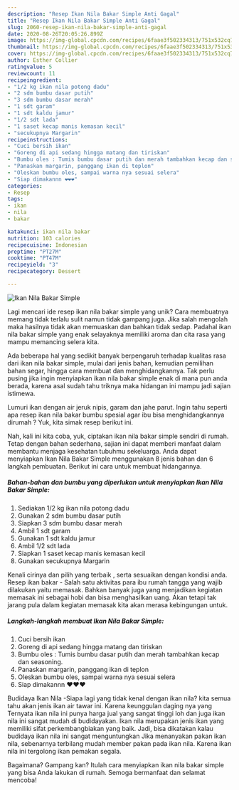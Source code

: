 ```yaml
---
description: "Resep Ikan Nila Bakar Simple Anti Gagal"
title: "Resep Ikan Nila Bakar Simple Anti Gagal"
slug: 2060-resep-ikan-nila-bakar-simple-anti-gagal
date: 2020-08-26T20:05:26.899Z
image: https://img-global.cpcdn.com/recipes/6faae3f502334313/751x532cq70/ikan-nila-bakar-simple-foto-resep-utama.jpg
thumbnail: https://img-global.cpcdn.com/recipes/6faae3f502334313/751x532cq70/ikan-nila-bakar-simple-foto-resep-utama.jpg
cover: https://img-global.cpcdn.com/recipes/6faae3f502334313/751x532cq70/ikan-nila-bakar-simple-foto-resep-utama.jpg
author: Esther Collier
ratingvalue: 5
reviewcount: 11
recipeingredient:
- "1/2 kg ikan nila potong dadu"
- "2 sdm bumbu dasar putih"
- "3 sdm bumbu dasar merah"
- "1 sdt garam"
- "1 sdt kaldu jamur"
- "1/2 sdt lada"
- "1 saset kecap manis kemasan kecil"
- "secukupnya Margarin"
recipeinstructions:
- "Cuci bersih ikan"
- "Goreng di api sedang hingga matang dan tiriskan"
- "Bumbu oles : Tumis bumbu dasar putih dan merah tambahkan kecap dan seasoning."
- "Panaskan margarin, panggang ikan di teplon"
- "Oleskan bumbu oles, sampai warna nya sesuai selera"
- "Siap dimakannn ❤️❤️❤️"
categories:
- Resep
tags:
- ikan
- nila
- bakar

katakunci: ikan nila bakar 
nutrition: 103 calories
recipecuisine: Indonesian
preptime: "PT27M"
cooktime: "PT47M"
recipeyield: "3"
recipecategory: Dessert

---
```



![Ikan Nila Bakar Simple](https://img-global.cpcdn.com/recipes/6faae3f502334313/751x532cq70/ikan-nila-bakar-simple-foto-resep-utama.jpg)

Lagi mencari ide resep ikan nila bakar simple yang unik? Cara membuatnya memang tidak terlalu sulit namun tidak gampang juga. Jika salah mengolah maka hasilnya tidak akan memuaskan dan bahkan tidak sedap. Padahal ikan nila bakar simple yang enak selayaknya memiliki aroma dan cita rasa yang mampu memancing selera kita.

Ada beberapa hal yang sedikit banyak berpengaruh terhadap kualitas rasa dari ikan nila bakar simple, mulai dari jenis bahan, kemudian pemilihan bahan segar, hingga cara membuat dan menghidangkannya. Tak perlu pusing jika ingin menyiapkan ikan nila bakar simple enak di mana pun anda berada, karena asal sudah tahu triknya maka hidangan ini mampu jadi sajian istimewa.

Lumuri ikan dengan air jeruk nipis, garam dan jahe parut. Ingin tahu seperti apa resep ikan nila bakar bumbu spesial agar ibu bisa menghidangkannya dirumah ? Yuk, kita simak resep berikut ini.


Nah, kali ini kita coba, yuk, ciptakan ikan nila bakar simple sendiri di rumah. Tetap dengan bahan sederhana, sajian ini dapat memberi manfaat dalam membantu menjaga kesehatan tubuhmu sekeluarga. Anda dapat menyiapkan Ikan Nila Bakar Simple menggunakan 8 jenis bahan dan 6 langkah pembuatan. Berikut ini cara untuk membuat hidangannya.

<!--inarticleads1-->

##### Bahan-bahan dan bumbu yang diperlukan untuk menyiapkan Ikan Nila Bakar Simple:

1. Sediakan 1/2 kg ikan nila potong dadu
1. Gunakan 2 sdm bumbu dasar putih
1. Siapkan 3 sdm bumbu dasar merah
1. Ambil 1 sdt garam
1. Gunakan 1 sdt kaldu jamur
1. Ambil 1/2 sdt lada
1. Siapkan 1 saset kecap manis kemasan kecil
1. Gunakan secukupnya Margarin


Kenali cirinya dan pilih yang terbaik , serta sesuaikan dengan kondisi anda. Resep ikan bakar - Salah satu aktivitas para ibu rumah tangga yang wajib dilakukan yaitu memasak. Bahkan banyak juga yang menjadikan kegiatan memasak ini sebagai hobi dan bisa menghasilkan uang. Akan tetapi tak jarang pula dalam kegiatan memasak kita akan merasa kebingungan untuk. 

<!--inarticleads2-->

##### Langkah-langkah membuat Ikan Nila Bakar Simple:

1. Cuci bersih ikan
1. Goreng di api sedang hingga matang dan tiriskan
1. Bumbu oles : Tumis bumbu dasar putih dan merah tambahkan kecap dan seasoning.
1. Panaskan margarin, panggang ikan di teplon
1. Oleskan bumbu oles, sampai warna nya sesuai selera
1. Siap dimakannn ❤️❤️❤️


Budidaya Ikan Nila -Siapa lagi yang tidak kenal dengan ikan nila? kita semua tahu akan jenis ikan air tawar ini. Karena keunggulan daging nya yang Ternyata ikan nila ini punya harga jual yang sangat tinggi loh dan juga ikan nila ini sangat mudah di budidayakan. Ikan nila merupakan jenis ikan yang memiliki sifat perkembangbiakan yang baik. Jadi, bisa dikatakan kalau budidaya ikan nila ini sangat menguntungkan Jika menanyakan pakan ikan nila, sebenarnya terbilang mudah member pakan pada ikan nila. Karena ikan nila ini tergolong ikan pemakan segala. 

Bagaimana? Gampang kan? Itulah cara menyiapkan ikan nila bakar simple yang bisa Anda lakukan di rumah. Semoga bermanfaat dan selamat mencoba!
